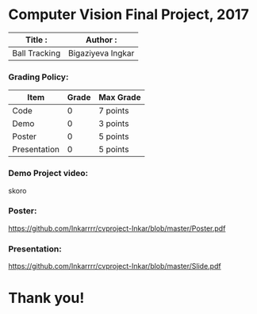 # Computer Vision Final Project, 2017

| Title :                        |  Author :          |
| ------------------------------ | ------------------ |
| Ball Tracking                  |  Bigaziyeva Ingkar |


### Grading Policy:
| Item          | Grade | Max Grade  |
| ------------- | ----- | ---------- |
| Code          | 0     | 7 points   |
| Demo          | 0     | 3 points   |
| Poster        | 0     | 5 points   |
| Presentation  | 0     | 5 points   |



### Demo Project video:
skoro

### Poster:
https://github.com/Inkarrrr/cvproject-Inkar/blob/master/Poster.pdf

### Presentation:
https://github.com/Inkarrrr/cvproject-Inkar/blob/master/Slide.pdf

# Thank you!
